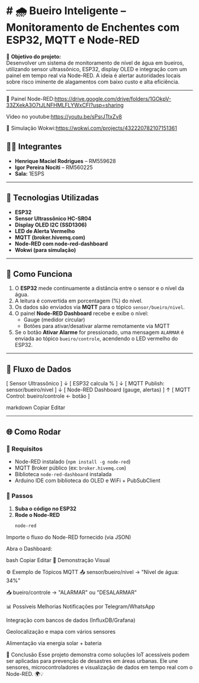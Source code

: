 # # 🌧️ Bueiro Inteligente – Monitoramento de Enchentes com ESP32, MQTT e Node-RED

🚨 **Objetivo do projeto:**  
Desenvolver um sistema de monitoramento de nível de água em bueiros, utilizando sensor ultrassônico, ESP32, display OLED e integração com um painel em tempo real via Node-RED. A ideia é alertar autoridades locais sobre risco iminente de alagamentos com baixo custo e alta eficiência.

---


🧪 Painel Node-RED:https://drive.google.com/drive/folders/1GOkpV-33ZXekA3O7tJLNFHMLFLYWxCFI?usp=sharing

Video no youtube:https://youtu.be/sPsrJTtxZv8

🔌 Simulação Wokwi:https://wokwi.com/projects/432220782107151361


## 👨‍💻 Integrantes

- **Henrique Maciel Rodrigues** – RM559628  
- **Igor Pereira Nociti** – RM560225  
- **Sala:** 1ESPS

---

## 🧠 Tecnologias Utilizadas

- **ESP32**  
- **Sensor Ultrassônico HC-SR04**  
- **Display OLED I2C (SSD1306)**  
- **LED de Alerta Vermelho**  
- **MQTT (broker.hivemq.com)**  
- **Node-RED com node-red-dashboard**  
- **Wokwi (para simulação)**

---



## 📶 Como Funciona

1. O **ESP32** mede continuamente a distância entre o sensor e o nível da água.
2. A leitura é convertida em porcentagem (%) do nível.
3. Os dados são enviados via **MQTT** para o tópico `sensor/bueiro/nivel`.
4. O painel **Node-RED Dashboard** recebe e exibe o nível:
   - Gauge (medidor circular)
   - Botões para ativar/desativar alarme remotamente via MQTT
5. Se o botão **Ativar Alarme** for pressionado, uma mensagem `ALARMAR` é enviada ao tópico `bueiro/controle`, acendendo o LED vermelho do ESP32.

---

## 🧪 Fluxo de Dados

[ Sensor Ultrassônico ]
↓
[ ESP32 calcula % ]
↓
[ MQTT Publish: sensor/bueiro/nivel ]
↓
[ Node-RED Dashboard (gauge, alertas) ]
↑
[ MQTT Control: bueiro/controle ← botão ]

markdown
Copiar
Editar

---

## 🌐 Como Rodar

### 🧩 Requisitos

- Node-RED instalado (`npm install -g node-red`)
- MQTT Broker público (ex: `broker.hivemq.com`)
- Biblioteca `node-red-dashboard` instalada
- Arduino IDE com biblioteca do OLED e WiFi + PubSubClient

### 🚀 Passos

1. **Suba o código no ESP32**
2. **Rode o Node-RED**
   ```bash
   node-red
Importe o fluxo do Node-RED fornecido (via JSON)

Abra o Dashboard:

bash
Copiar
Editar
📸 Demonstração Visual


⚙️ Exemplo de Tópicos MQTT
📤 sensor/bueiro/nivel → "Nível de água: 34%"

📥 bueiro/controle → "ALARMAR" ou "DESALARMAR"

📊 Possíveis Melhorias
Notificações por Telegram/WhatsApp

Integração com bancos de dados (InfluxDB/Grafana)

Geolocalização e mapa com vários sensores

Alimentação via energia solar + bateria

🏁 Conclusão
Esse projeto demonstra como soluções IoT acessíveis podem ser aplicadas para prevenção de desastres em áreas urbanas. Ele une sensores, microcontroladores e visualização de dados em tempo real com o Node-RED. 🌍💡
